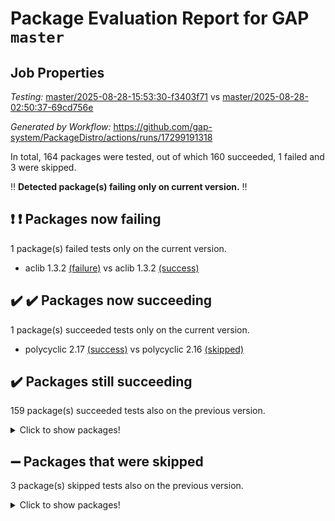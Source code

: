 # Package Evaluation Report for GAP `master`

## Job Properties

*Testing:* [master/2025-08-28-15:53:30-f3403f71](https://github.com/gap-system/PackageDistro/blob/data/reports/master/2025-08-28-15:53:30-f3403f71) vs [master/2025-08-28-02:50:37-69cd756e](https://github.com/gap-system/PackageDistro/blob/data/reports/master/2025-08-28-02:50:37-69cd756e)

*Generated by Workflow:* https://github.com/gap-system/PackageDistro/actions/runs/17299191318

In total, 164 packages were tested, out of which 160 succeeded, 1 failed and 3 were skipped.

:bangbang: **Detected package(s) failing only on current version.** :bangbang:

## :exclamation: :exclamation: Packages now failing

1 package(s) failed tests only on the current version.
- aclib 1.3.2 [(failure)](https://github.com/gap-system/PackageDistro/actions/runs/17299191318/job/49107921827) vs aclib 1.3.2 [(success)](https://github.com/gap-system/PackageDistro/actions/runs/17283993001/job/49057910517)

## :heavy_check_mark: :heavy_check_mark: Packages now succeeding

1 package(s) succeeded tests only on the current version.
- polycyclic 2.17 [(success)](https://github.com/gap-system/PackageDistro/actions/runs/17299191318/job/49107922467) vs polycyclic 2.16 [(skipped)](https://github.com/gap-system/PackageDistro/actions/runs/17283993001/job/49057511562)

## :heavy_check_mark: Packages still succeeding

159 package(s) succeeded tests also on the previous version.
<details><summary>Click to show packages!</summary>

- 4ti2interface 2024.11-01 [(success)](https://github.com/gap-system/PackageDistro/actions/runs/17299191318/job/49107921802)
- ace 5.7.0 [(success)](https://github.com/gap-system/PackageDistro/actions/runs/17299191318/job/49107921796)
- agt 0.3.1 [(success)](https://github.com/gap-system/PackageDistro/actions/runs/17299191318/job/49107921855)
- alco 1.1.1 [(success)](https://github.com/gap-system/PackageDistro/actions/runs/17299191318/job/49107921831)
- alnuth 3.2.1 [(success)](https://github.com/gap-system/PackageDistro/actions/runs/17299191318/job/49107921893)
- anupq 3.3.2 [(success)](https://github.com/gap-system/PackageDistro/actions/runs/17299191318/job/49107921834)
- atlasrep 2.1.9 [(success)](https://github.com/gap-system/PackageDistro/actions/runs/17299191318/job/49107921887)
- autodoc 2025.05.09 [(success)](https://github.com/gap-system/PackageDistro/actions/runs/17299191318/job/49107921848)
- automata 1.16 [(success)](https://github.com/gap-system/PackageDistro/actions/runs/17299191318/job/49107921860)
- automgrp 1.3.3 [(success)](https://github.com/gap-system/PackageDistro/actions/runs/17299191318/job/49107921867)
- autpgrp 1.11.1 [(success)](https://github.com/gap-system/PackageDistro/actions/runs/17299191318/job/49107921879)
- cap 2025.08-03 [(success)](https://github.com/gap-system/PackageDistro/actions/runs/17299191318/job/49107921857)
- caratinterface 2.3.7 [(success)](https://github.com/gap-system/PackageDistro/actions/runs/17299191318/job/49107921910)
- cddinterface 2025.06.24 [(success)](https://github.com/gap-system/PackageDistro/actions/runs/17299191318/job/49107921929)
- circle 1.6.6 [(success)](https://github.com/gap-system/PackageDistro/actions/runs/17299191318/job/49107921900)
- classicpres 1.22 [(success)](https://github.com/gap-system/PackageDistro/actions/runs/17299191318/job/49107921926)
- cohomolo 1.6.11 [(success)](https://github.com/gap-system/PackageDistro/actions/runs/17299191318/job/49107921959)
- congruence 1.2.7 [(success)](https://github.com/gap-system/PackageDistro/actions/runs/17299191318/job/49107921954)
- corefreesub 0.6 [(success)](https://github.com/gap-system/PackageDistro/actions/runs/17299191318/job/49107921955)
- corelg 1.57 [(success)](https://github.com/gap-system/PackageDistro/actions/runs/17299191318/job/49107921950)
- crime 1.6 [(success)](https://github.com/gap-system/PackageDistro/actions/runs/17299191318/job/49107921944)
- crisp 1.4.8 [(success)](https://github.com/gap-system/PackageDistro/actions/runs/17299191318/job/49107921946)
- crypting 0.10.6 [(success)](https://github.com/gap-system/PackageDistro/actions/runs/17299191318/job/49107922112)
- cryst 4.1.29 [(success)](https://github.com/gap-system/PackageDistro/actions/runs/17299191318/job/49107921970)
- crystcat 1.1.10 [(success)](https://github.com/gap-system/PackageDistro/actions/runs/17299191318/job/49107921988)
- ctbllib 1.3.11 [(success)](https://github.com/gap-system/PackageDistro/actions/runs/17299191318/job/49107922009)
- cubefree 1.20 [(success)](https://github.com/gap-system/PackageDistro/actions/runs/17299191318/job/49107921963)
- curlinterface 2.4.2 [(success)](https://github.com/gap-system/PackageDistro/actions/runs/17299191318/job/49107921990)
- cvec 2.8.4 [(success)](https://github.com/gap-system/PackageDistro/actions/runs/17299191318/job/49107922062)
- datastructures 0.3.3 [(success)](https://github.com/gap-system/PackageDistro/actions/runs/17299191318/job/49107922020)
- deepthought 1.0.9 [(success)](https://github.com/gap-system/PackageDistro/actions/runs/17299191318/job/49107922019)
- design 1.8.2 [(success)](https://github.com/gap-system/PackageDistro/actions/runs/17299191318/job/49107922024)
- difsets 2.3.1 [(success)](https://github.com/gap-system/PackageDistro/actions/runs/17299191318/job/49107922011)
- digraphs 1.10.1 [(success)](https://github.com/gap-system/PackageDistro/actions/runs/17299191318/job/49107921982)
- edim 1.3.8 [(success)](https://github.com/gap-system/PackageDistro/actions/runs/17299191318/job/49107922067)
- example 4.4.1 [(success)](https://github.com/gap-system/PackageDistro/actions/runs/17299191318/job/49107922018)
- examplesforhomalg 2023.10-01 [(success)](https://github.com/gap-system/PackageDistro/actions/runs/17299191318/job/49107922022)
- factint 1.6.3 [(success)](https://github.com/gap-system/PackageDistro/actions/runs/17299191318/job/49107922023)
- ferret 1.0.14 [(success)](https://github.com/gap-system/PackageDistro/actions/runs/17299191318/job/49107922029)
- fga 1.5.0 [(success)](https://github.com/gap-system/PackageDistro/actions/runs/17299191318/job/49107922038)
- fining 1.5.6 [(success)](https://github.com/gap-system/PackageDistro/actions/runs/17299191318/job/49107922016)
- float 1.0.9 [(success)](https://github.com/gap-system/PackageDistro/actions/runs/17299191318/job/49107922122)
- format 1.4.4 [(success)](https://github.com/gap-system/PackageDistro/actions/runs/17299191318/job/49107922057)
- forms 1.2.13 [(success)](https://github.com/gap-system/PackageDistro/actions/runs/17299191318/job/49107922063)
- fplsa 1.2.6 [(success)](https://github.com/gap-system/PackageDistro/actions/runs/17299191318/job/49107922077)
- fr 2.4.13 [(success)](https://github.com/gap-system/PackageDistro/actions/runs/17299191318/job/49107922074)
- francy 2.0.3 [(success)](https://github.com/gap-system/PackageDistro/actions/runs/17299191318/job/49107922109)
- fwtree 1.3 [(success)](https://github.com/gap-system/PackageDistro/actions/runs/17299191318/job/49107922104)
- gapdoc 1.6.7 [(success)](https://github.com/gap-system/PackageDistro/actions/runs/17299191318/job/49107922111)
- gauss 2024.11-01 [(success)](https://github.com/gap-system/PackageDistro/actions/runs/17299191318/job/49107922126)
- gaussforhomalg 2024.08-01 [(success)](https://github.com/gap-system/PackageDistro/actions/runs/17299191318/job/49107922143)
- gbnp 1.1.0 [(success)](https://github.com/gap-system/PackageDistro/actions/runs/17299191318/job/49107922108)
- generalizedmorphismsforcap 2025.08-01 [(success)](https://github.com/gap-system/PackageDistro/actions/runs/17299191318/job/49107922129)
- genss 1.6.9 [(success)](https://github.com/gap-system/PackageDistro/actions/runs/17299191318/job/49107922095)
- gradedmodules 2024.12-01 [(success)](https://github.com/gap-system/PackageDistro/actions/runs/17299191318/job/49107922107)
- gradedringforhomalg 2024.07-01 [(success)](https://github.com/gap-system/PackageDistro/actions/runs/17299191318/job/49107922177)
- grape 4.9.2 [(success)](https://github.com/gap-system/PackageDistro/actions/runs/17299191318/job/49107922156)
- groupoids 1.78 [(success)](https://github.com/gap-system/PackageDistro/actions/runs/17299191318/job/49107922138)
- grpconst 2.6.5 [(success)](https://github.com/gap-system/PackageDistro/actions/runs/17299191318/job/49107922137)
- guarana 0.96.3 [(success)](https://github.com/gap-system/PackageDistro/actions/runs/17299191318/job/49107922155)
- guava 3.20 [(success)](https://github.com/gap-system/PackageDistro/actions/runs/17299191318/job/49107922187)
- hap 1.70 [(success)](https://github.com/gap-system/PackageDistro/actions/runs/17299191318/job/49107922207)
- hapcryst 0.1.15 [(success)](https://github.com/gap-system/PackageDistro/actions/runs/17299191318/job/49107922234)
- hecke 1.5.4 [(success)](https://github.com/gap-system/PackageDistro/actions/runs/17299191318/job/49107922163)
- help 4.0 [(success)](https://github.com/gap-system/PackageDistro/actions/runs/17299191318/job/49107922162)
- homalg 2024.01-01 [(success)](https://github.com/gap-system/PackageDistro/actions/runs/17299191318/job/49107922159)
- homalgtocas 2023.11-01 [(success)](https://github.com/gap-system/PackageDistro/actions/runs/17299191318/job/49107922218)
- ibnp 0.16 [(success)](https://github.com/gap-system/PackageDistro/actions/runs/17299191318/job/49107922271)
- idrel 2.48 [(success)](https://github.com/gap-system/PackageDistro/actions/runs/17299191318/job/49107922223)
- images 1.3.3 [(success)](https://github.com/gap-system/PackageDistro/actions/runs/17299191318/job/49107922195)
- inducereduce 1.1 [(success)](https://github.com/gap-system/PackageDistro/actions/runs/17299191318/job/49107922193)
- intpic 0.4.0 [(success)](https://github.com/gap-system/PackageDistro/actions/runs/17299191318/job/49107922217)
- io 4.9.3 [(success)](https://github.com/gap-system/PackageDistro/actions/runs/17299191318/job/49107922199)
- io_forhomalg 2023.02-04 [(success)](https://github.com/gap-system/PackageDistro/actions/runs/17299191318/job/49107922251)
- irredsol 1.4.4 [(success)](https://github.com/gap-system/PackageDistro/actions/runs/17299191318/job/49107922202)
- json 2.2.3 [(success)](https://github.com/gap-system/PackageDistro/actions/runs/17299191318/job/49107922242)
- jupyterkernel 1.5.1 [(success)](https://github.com/gap-system/PackageDistro/actions/runs/17299191318/job/49107922231)
- jupyterviz 1.5.6 [(success)](https://github.com/gap-system/PackageDistro/actions/runs/17299191318/job/49107922215)
- kan 1.37 [(success)](https://github.com/gap-system/PackageDistro/actions/runs/17299191318/job/49107922226)
- kbmag 1.5.11 [(success)](https://github.com/gap-system/PackageDistro/actions/runs/17299191318/job/49107922235)
- laguna 3.9.7 [(success)](https://github.com/gap-system/PackageDistro/actions/runs/17299191318/job/49107922236)
- liealgdb 2.2.1 [(success)](https://github.com/gap-system/PackageDistro/actions/runs/17299191318/job/49107922289)
- liepring 2.9.1 [(success)](https://github.com/gap-system/PackageDistro/actions/runs/17299191318/job/49107922299)
- liering 2.4.2 [(success)](https://github.com/gap-system/PackageDistro/actions/runs/17299191318/job/49107922227)
- linearalgebraforcap 2025.08-02 [(success)](https://github.com/gap-system/PackageDistro/actions/runs/17299191318/job/49107922281)
- lins 0.9 [(success)](https://github.com/gap-system/PackageDistro/actions/runs/17299191318/job/49107922308)
- localizeringforhomalg 2023.10-01 [(success)](https://github.com/gap-system/PackageDistro/actions/runs/17299191318/job/49107922305)
- loops 3.4.4 [(success)](https://github.com/gap-system/PackageDistro/actions/runs/17299191318/job/49107922291)
- lpres 1.1.1 [(success)](https://github.com/gap-system/PackageDistro/actions/runs/17299191318/job/49107922307)
- majoranaalgebras 1.5.2 [(success)](https://github.com/gap-system/PackageDistro/actions/runs/17299191318/job/49107922277)
- mapclass 1.4.6 [(success)](https://github.com/gap-system/PackageDistro/actions/runs/17299191318/job/49107922312)
- matgrp 0.72 [(success)](https://github.com/gap-system/PackageDistro/actions/runs/17299191318/job/49107922377)
- matricesforhomalg 2025.08-01 [(success)](https://github.com/gap-system/PackageDistro/actions/runs/17299191318/job/49107922427)
- modisom 3.0.0 [(success)](https://github.com/gap-system/PackageDistro/actions/runs/17299191318/job/49107922363)
- modulepresentationsforcap 2025.08-02 [(success)](https://github.com/gap-system/PackageDistro/actions/runs/17299191318/job/49107922333)
- modules 2024.12-01 [(success)](https://github.com/gap-system/PackageDistro/actions/runs/17299191318/job/49107922360)
- monoidalcategories 2025.08-02 [(success)](https://github.com/gap-system/PackageDistro/actions/runs/17299191318/job/49107922426)
- nconvex 2024.12-01 [(success)](https://github.com/gap-system/PackageDistro/actions/runs/17299191318/job/49107922324)
- nilmat 1.4.2 [(success)](https://github.com/gap-system/PackageDistro/actions/runs/17299191318/job/49107922332)
- nock 1.5 [(success)](https://github.com/gap-system/PackageDistro/actions/runs/17299191318/job/49107922365)
- normalizinterface 1.4.1 [(success)](https://github.com/gap-system/PackageDistro/actions/runs/17299191318/job/49107922353)
- nq 2.5.11 [(success)](https://github.com/gap-system/PackageDistro/actions/runs/17299191318/job/49107922345)
- numericalsgps 1.4.0 [(success)](https://github.com/gap-system/PackageDistro/actions/runs/17299191318/job/49107922452)
- openmath 11.5.3 [(success)](https://github.com/gap-system/PackageDistro/actions/runs/17299191318/job/49107922412)
- orb 5.0.1 [(success)](https://github.com/gap-system/PackageDistro/actions/runs/17299191318/job/49107922474)
- packagemanager 1.6.3 [(success)](https://github.com/gap-system/PackageDistro/actions/runs/17299191318/job/49107922400)
- patternclass 2.4.5 [(success)](https://github.com/gap-system/PackageDistro/actions/runs/17299191318/job/49107922440)
- permut 2.0.5 [(success)](https://github.com/gap-system/PackageDistro/actions/runs/17299191318/job/49107922453)
- polenta 1.3.11 [(success)](https://github.com/gap-system/PackageDistro/actions/runs/17299191318/job/49107922535)
- polymaking 0.8.7 [(success)](https://github.com/gap-system/PackageDistro/actions/runs/17299191318/job/49107922417)
- primgrp 4.0.0 [(success)](https://github.com/gap-system/PackageDistro/actions/runs/17299191318/job/49107922465)
- profiling 2.6.2 [(success)](https://github.com/gap-system/PackageDistro/actions/runs/17299191318/job/49107922501)
- qdistrnd 0.9.5 [(success)](https://github.com/gap-system/PackageDistro/actions/runs/17299191318/job/49107922425)
- qpa 1.35 [(success)](https://github.com/gap-system/PackageDistro/actions/runs/17299191318/job/49107922457)
- quagroup 1.8.4 [(success)](https://github.com/gap-system/PackageDistro/actions/runs/17299191318/job/49107922509)
- radiroot 2.9 [(success)](https://github.com/gap-system/PackageDistro/actions/runs/17299191318/job/49107922576)
- rcwa 4.7.1 [(success)](https://github.com/gap-system/PackageDistro/actions/runs/17299191318/job/49107922490)
- rds 1.8 [(success)](https://github.com/gap-system/PackageDistro/actions/runs/17299191318/job/49107922477)
- recog 1.4.4 [(success)](https://github.com/gap-system/PackageDistro/actions/runs/17299191318/job/49107922594)
- repndecomp 1.3.0 [(success)](https://github.com/gap-system/PackageDistro/actions/runs/17299191318/job/49107922503)
- repsn 3.1.2 [(success)](https://github.com/gap-system/PackageDistro/actions/runs/17299191318/job/49107922493)
- resclasses 4.7.3 [(success)](https://github.com/gap-system/PackageDistro/actions/runs/17299191318/job/49107922516)
- ringsforhomalg 2024.11-02 [(success)](https://github.com/gap-system/PackageDistro/actions/runs/17299191318/job/49107922519)
- sco 2023.08-01 [(success)](https://github.com/gap-system/PackageDistro/actions/runs/17299191318/job/49107922564)
- scscp 2.4.4 [(success)](https://github.com/gap-system/PackageDistro/actions/runs/17299191318/job/49107922679)
- semigroups 5.5.3 [(success)](https://github.com/gap-system/PackageDistro/actions/runs/17299191318/job/49107922666)
- sglppow 2.4 [(success)](https://github.com/gap-system/PackageDistro/actions/runs/17299191318/job/49107922583)
- sgpviz 0.999.6 [(success)](https://github.com/gap-system/PackageDistro/actions/runs/17299191318/job/49107922630)
- simpcomp 2.1.14 [(success)](https://github.com/gap-system/PackageDistro/actions/runs/17299191318/job/49107922551)
- singular 2025.08.26 [(success)](https://github.com/gap-system/PackageDistro/actions/runs/17299191318/job/49107922597)
- sl2reps 1.1 [(success)](https://github.com/gap-system/PackageDistro/actions/runs/17299191318/job/49107922552)
- sla 1.6.2 [(success)](https://github.com/gap-system/PackageDistro/actions/runs/17299191318/job/49107922575)
- smallantimagmas 0.4.1 [(success)](https://github.com/gap-system/PackageDistro/actions/runs/17299191318/job/49107922710)
- smallgrp 1.5.4 [(success)](https://github.com/gap-system/PackageDistro/actions/runs/17299191318/job/49107922686)
- smallsemi 0.7.2 [(success)](https://github.com/gap-system/PackageDistro/actions/runs/17299191318/job/49107922831)
- sonata 2.9.6 [(success)](https://github.com/gap-system/PackageDistro/actions/runs/17299191318/job/49107922602)
- sophus 1.27 [(success)](https://github.com/gap-system/PackageDistro/actions/runs/17299191318/job/49107922668)
- sotgrps 1.3 [(success)](https://github.com/gap-system/PackageDistro/actions/runs/17299191318/job/49107922645)
- spinsym 1.5.2 [(success)](https://github.com/gap-system/PackageDistro/actions/runs/17299191318/job/49107922600)
- standardff 1.0 [(success)](https://github.com/gap-system/PackageDistro/actions/runs/17299191318/job/49107922629)
- symbcompcc 1.3.2 [(success)](https://github.com/gap-system/PackageDistro/actions/runs/17299191318/job/49107922677)
- thelma 1.3 [(success)](https://github.com/gap-system/PackageDistro/actions/runs/17299191318/job/49107922719)
- tomlib 1.2.11 [(success)](https://github.com/gap-system/PackageDistro/actions/runs/17299191318/job/49107922690)
- toolsforhomalg 2025.05-01 [(success)](https://github.com/gap-system/PackageDistro/actions/runs/17299191318/job/49107922659)
- toric 1.9.6 [(success)](https://github.com/gap-system/PackageDistro/actions/runs/17299191318/job/49107922676)
- transgrp 3.6.5 [(success)](https://github.com/gap-system/PackageDistro/actions/runs/17299191318/job/49107922685)
- typeset 1.2.3 [(success)](https://github.com/gap-system/PackageDistro/actions/runs/17299191318/job/49107922673)
- ugaly 4.1.3 [(success)](https://github.com/gap-system/PackageDistro/actions/runs/17299191318/job/49107922796)
- unipot 1.6 [(success)](https://github.com/gap-system/PackageDistro/actions/runs/17299191318/job/49107922688)
- unitlib 5.0.0 [(success)](https://github.com/gap-system/PackageDistro/actions/runs/17299191318/job/49107922712)
- utils 0.91 [(success)](https://github.com/gap-system/PackageDistro/actions/runs/17299191318/job/49107922740)
- uuid 0.7 [(success)](https://github.com/gap-system/PackageDistro/actions/runs/17299191318/job/49107922854)
- walrus 0.9991 [(success)](https://github.com/gap-system/PackageDistro/actions/runs/17299191318/job/49107922867)
- wedderga 4.11.1 [(success)](https://github.com/gap-system/PackageDistro/actions/runs/17299191318/job/49107922785)
- wpe 0.8 [(success)](https://github.com/gap-system/PackageDistro/actions/runs/17299191318/job/49107922786)
- xmod 2.95 [(success)](https://github.com/gap-system/PackageDistro/actions/runs/17299191318/job/49107922753)
- xmodalg 1.32 [(success)](https://github.com/gap-system/PackageDistro/actions/runs/17299191318/job/49107922764)
- yangbaxter 0.10.7 [(success)](https://github.com/gap-system/PackageDistro/actions/runs/17299191318/job/49107922768)
- zeromqinterface 0.17 [(success)](https://github.com/gap-system/PackageDistro/actions/runs/17299191318/job/49107922757)
</details>

## :heavy_minus_sign: Packages that were skipped

3 package(s) skipped tests also on the previous version.
<details><summary>Click to show packages!</summary>

- browse 1.8.21 [(skipped)](https://github.com/gap-system/PackageDistro/actions/runs/17299191318/job/49105377538)
- itc 1.5.1 [(skipped)](https://github.com/gap-system/PackageDistro/actions/runs/17299191318/job/49105377538)
- xgap 4.32 [(skipped)](https://github.com/gap-system/PackageDistro/actions/runs/17299191318/job/49105377538)
</details>


